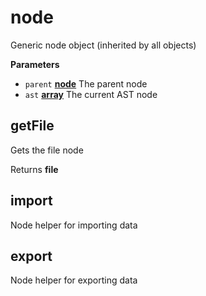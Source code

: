 <!-- Generated by documentation.js. Update this documentation by updating the source code. -->

# node

Generic node object (inherited by all objects)

**Parameters**

-   `parent` **[node](#node)** The parent node
-   `ast` **[array](https://developer.mozilla.org/en-US/docs/Web/JavaScript/Reference/Global_Objects/Array)** The current AST node

## getFile

Gets the file node

Returns **file** 

## import

Node helper for importing data

## export

Node helper for exporting data
